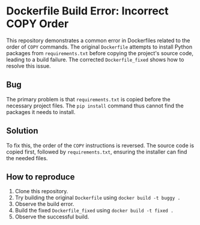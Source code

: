 # Dockerfile Build Error: Incorrect COPY Order

This repository demonstrates a common error in Dockerfiles related to the order of `COPY` commands.  The original `Dockerfile` attempts to install Python packages from `requirements.txt` before copying the project's source code, leading to a build failure.  The corrected `Dockerfile_fixed` shows how to resolve this issue.

## Bug
The primary problem is that `requirements.txt` is copied before the necessary project files.  The `pip install` command thus cannot find the packages it needs to install. 

## Solution
To fix this, the order of the `COPY` instructions is reversed.  The source code is copied first, followed by `requirements.txt`, ensuring the installer can find the needed files.

## How to reproduce
1. Clone this repository.
2. Try building the original `Dockerfile` using `docker build -t buggy .`
3. Observe the build error.
4. Build the fixed `Dockerfile_fixed` using `docker build -t fixed .`
5. Observe the successful build.
